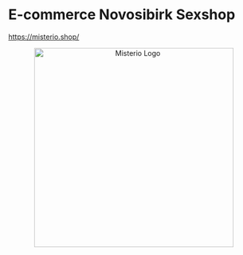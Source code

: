 # E-commerce Novosibirk Sexshop
https://misterio.shop/

<p align="center">
<img alt="Misterio Logo" src="https://github.com/SmelayaPanda/openexgame-source/blob/master/src/assets/icons/logo/logo_site.svg" height="400px"/>
</p>  

